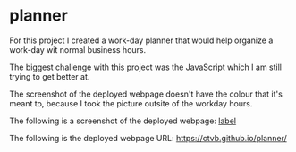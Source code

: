 # planner

For this project I created a work-day planner that would help organize a work-day wit normal business hours.

The biggest challenge with this project was the JavaScript which I am still trying to get better at.

The screenshot of the deployed webpage doesn't have the colour that it's meant to, because I took the picture outsite of the workday hours.

The following is a screenshot of the deployed webpage:
[label](Planner.pdf)

The following is the deployed webpage URL:
https://ctvb.github.io/planner/
